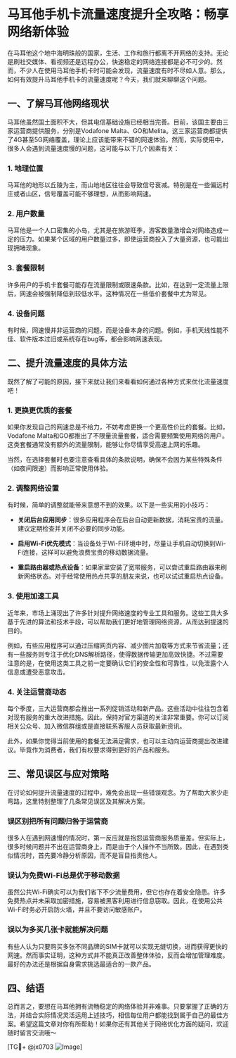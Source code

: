 # 马耳他手机卡流量速度提升全攻略：畅享网络新体验

在马耳他这个地中海明珠般的国家，生活、工作和旅行都离不开网络的支持。无论是刷社交媒体、看视频还是远程办公，快速稳定的网络连接都是必不可少的。然而，不少人在使用马耳他手机卡时可能会发现，流量速度有时不尽如人意。那么，如何有效提升马耳他手机卡的流量速度呢？今天，我们就来聊聊这个问题。

## 一、了解马耳他网络现状

马耳他虽然国土面积不大，但其电信基础设施已经相当完善。目前，该国主要由三家运营商提供服务，分别是Vodafone Malta、GO和Melita。这三家运营商都提供了4G甚至5G网络覆盖，理论上应该能带来不错的网速体验。然而，实际使用中，很多人会遇到流量速度慢的问题，这可能与以下几个因素有关：

### 1. **地理位置**
马耳他的地形以丘陵为主，而山地地区往往会导致信号衰减。特别是在一些偏远村庄或者山区，信号覆盖可能不够理想，从而影响网速。

### 2. **用户数量**
马耳他是一个人口密集的小岛，尤其是在旅游旺季，游客数量激增会对网络造成一定的压力。如果某个区域的用户数量过多，即使运营商投入了大量资源，也可能出现拥堵现象。

### 3. **套餐限制**
许多用户的手机卡套餐可能存在流量限制或限速条款。比如，在达到一定流量上限后，网速会被强制降低到较低水平。这种情况在一些低价套餐中尤为常见。

### 4. **设备问题**
有时候，网速慢并非运营商的问题，而是设备本身的问题。例如，手机天线性能不佳、软件版本过旧或系统存在bug等，都会影响网速表现。

## 二、提升流量速度的具体方法

既然了解了可能的原因，接下来就让我们来看看如何通过各种方式来优化流量速度吧！

### 1. 更换更优质的套餐

如果你发现自己的网速总是不给力，不妨考虑更换一个更高性价比的套餐。比如，Vodafone Malta和GO都推出了不限量流量套餐，适合需要频繁使用网络的用户。这类套餐通常没有额外的流量限制，能够让你尽情享受高速上网的乐趣。

当然，在选择套餐时也要注意查看具体的条款说明，确保不会因为某些特殊条件（如夜间限速）而影响正常使用体验。

### 2. 调整网络设置

有时候，简单的调整就能带来意想不到的效果。以下是一些实用的小技巧：

- **关闭后台应用同步**：很多应用程序会在后台自动更新数据，消耗宝贵的流量。建议定期检查并关闭不必要的同步功能。
  
- **启用Wi-Fi优先模式**：当设备处于Wi-Fi环境中时，尽量让手机自动切换到Wi-Fi连接，这样可以避免浪费宝贵的移动数据流量。

- **重启路由器或热点设备**：如果家里安装了宽带服务，可以尝试重启路由器来刷新网络状态。对于经常使用热点共享的朋友来说，也可以试试重启热点设备。

### 3. 使用加速工具

近年来，市场上涌现出了许多针对提升网络速度的专业工具和服务。这些工具大多基于先进的算法和技术手段，可以帮助我们更好地管理网络资源，从而达到提速的目的。

例如，有些应用程序可以通过压缩网页内容、减少图片加载等方式来节省流量；还有一些服务则专注于优化DNS解析路径，使得数据传输更加高效快捷。不过需要注意的是，在使用这类工具之前一定要确认它们的安全性和可靠性，以免泄露个人信息或遭受恶意攻击。

### 4. 关注运营商动态

每个季度，三大运营商都会推出一系列促销活动和新产品。这些活动中往往包含着对现有服务的重大改进措施。因此，保持对官方渠道的关注非常重要。你可以订阅相关公众号、加入微信群组或是直接联系客服人员获取最新资讯。

此外，如果你觉得当前使用的套餐无法满足需求，也可以主动向运营商提出改进建议。毕竟作为消费者，我们有权要求得到更好的产品和服务。

## 三、常见误区与应对策略

在讨论如何提升流量速度的过程中，难免会出现一些错误观念。为了帮助大家少走弯路，这里特别整理了几条常见误区及其解决方案。

### 误区别把所有问题归咎于运营商

很多人在遇到网速慢的情况时，第一反应就是抱怨运营商服务质量差。但实际上，很多时候问题并不出在运营商身上，而是由于个人操作不当所致。因此，在遇到类似情况时，首先要冷静分析原因，而不是盲目指责他人。

### 误认为免费Wi-Fi总是优于移动数据

虽然公共Wi-Fi确实可以为我们省下不少流量费用，但它也存在着安全隐患。许多免费热点并未采取加密措施，容易被黑客利用进行信息窃取。因此，在使用公共Wi-Fi时务必开启防火墙，并且不要访问敏感账户。

### 误以为多买几张卡就能解决问题

有些人认为只要购买多张不同品牌的SIM卡就可以实现无缝切换，进而获得更快的网速。然而事实证明，这种方式并不能真正改善整体体验，反而会增加管理难度。最好的办法还是根据自身需求挑选最适合的一款产品。

## 四、结语

总而言之，要想在马耳他拥有流畅稳定的网络体验并非难事。只要掌握了正确的方法，并结合实际情况灵活运用上述技巧，相信每位用户都能找到属于自己的最佳方案。希望这篇文章对你有所帮助！如果你还有其他关于网络优化方面的疑问，欢迎随时留言交流哦～

[TG💪+ @jx0703 ![Image](https://github.com/user-attachments/assets/dbca1d08-cadb-493c-b0ec-ad6f7a83f270)]